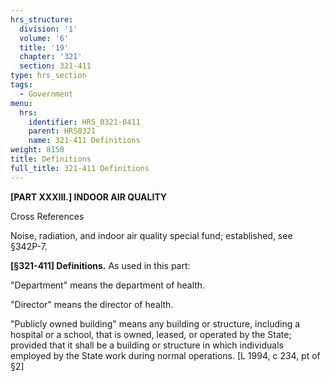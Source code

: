 ```yaml
---
hrs_structure:
  division: '1'
  volume: '6'
  title: '19'
  chapter: '321'
  section: 321-411
type: hrs_section
tags:
  - Government
menu:
  hrs:
    identifier: HRS_0321-0411
    parent: HRS0321
    name: 321-411 Definitions
weight: 8150
title: Definitions
full_title: 321-411 Definitions
---
```

**[PART XXXIII.] INDOOR AIR QUALITY**

Cross References

Noise, radiation, and indoor air quality special fund; established, see §342P-7.

**[§321-411] Definitions.** As used in this part:

"Department" means the department of health.

"Director" means the director of health.

"Publicly owned building" means any building or structure, including a hospital or a school, that is owned, leased, or operated by the State; provided that it shall be a building or structure in which individuals employed by the State work during normal operations. [L 1994, c 234, pt of §2]